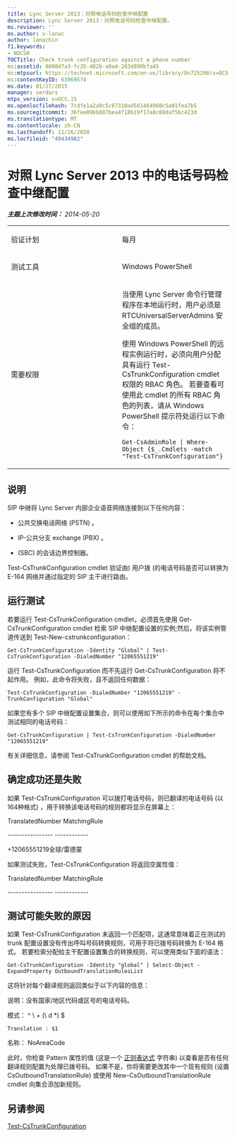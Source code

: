 ```yaml
---
title: Lync Server 2013：对照电话号码检查中继配置
description: Lync Server 2013：对照电话号码检查中继配置。
ms.reviewer: ''
ms.author: v-lanac
author: lanachin
f1.keywords:
- NOCSH
TOCTitle: Check trunk configuration against a phone number
ms:assetid: 0800d7a3-fc35-482b-a9a4-203d890bfa45
ms:mtpsurl: https://technet.microsoft.com/en-us/library/Dn725206(v=OCS.15)
ms:contentKeyID: 63969574
ms.date: 01/27/2015
manager: serdars
mtps_version: v=OCS.15
ms.openlocfilehash: 7cdfe1a2a9c5c87310ad561464960c5a01fea7b5
ms.sourcegitcommit: 36fee89bb887bea4f18b19f17a8c69daf5bc423d
ms.translationtype: MT
ms.contentlocale: zh-CN
ms.lasthandoff: 11/26/2020
ms.locfileid: "49434982"
---
```

# <a name="check-trunk-configuration-against-a-phone-number-in-lync-server-2013"></a>对照 Lync Server 2013 中的电话号码检查中继配置

<div data-xmlns="http://www.w3.org/1999/xhtml">

<div class="topic" data-xmlns="http://www.w3.org/1999/xhtml" data-msxsl="urn:schemas-microsoft-com:xslt" data-cs="https://msdn.microsoft.com/">

<div data-asp="https://msdn2.microsoft.com/asp">



</div>

<div id="mainSection">

<div id="mainBody">

<span> </span>

_**主题上次修改时间：** 2014-05-20_


<table>
<colgroup>
<col style="width: 50%" />
<col style="width: 50%" />
</colgroup>
<tbody>
<tr class="odd">
<td><p>验证计划</p></td>
<td><p>每月</p></td>
</tr>
<tr class="even">
<td><p>测试工具</p></td>
<td><p>Windows PowerShell</p></td>
</tr>
<tr class="odd">
<td><p>需要权限</p></td>
<td><p>当使用 Lync Server 命令行管理程序在本地运行时，用户必须是 RTCUniversalServerAdmins 安全组的成员。</p>
<p>使用 Windows PowerShell 的远程实例运行时，必须向用户分配具有运行 Test-CsTrunkConfiguration cmdlet 权限的 RBAC 角色。 若要查看可使用此 cmdlet 的所有 RBAC 角色的列表，请从 Windows PowerShell 提示符处运行以下命令：</p>
<p><code>Get-CsAdminRole | Where-Object {$_.Cmdlets -match &quot;Test-CsTrunkConfiguration&quot;}</code></p></td>
</tr>
</tbody>
</table>


<div>

## <a name="description"></a>说明

SIP 中继将 Lync Server 内部企业语音网络连接到以下任何内容：

  - 公共交换电话网络 (PSTN) 。

  - IP-公共分支 exchange (PBX) 。

  -  (SBC) 的会话边界控制器。

Test-CsTrunkConfiguration cmdlet 验证由) 用户拨 (的电话号码是否可以转换为 E-164 网络并通过指定的 SIP 主干进行路由。

</div>

<div>

## <a name="running-the-test"></a>运行测试

若要运行 Test-CsTrunkConfiguration cmdlet，必须首先使用 Get-CsTrunkConfiguration cmdlet 检索 SIP 中继配置设置的实例;然后，将该实例管道传送到 Test-New-cstrunkconfiguration：

`Get-CsTrunkConfiguration -Identity "Global" | Test-CsTrunkConfiguration -DialedNumber "12065551219"`

运行 Test-CsTrunkConfiguration 而不先运行 Get-CsTrunkConfiguration 将不起作用。 例如，此命令将失败，且不返回任何数据：

`Test-CsTrunkConfiguration -DialedNumber "12065551219" -TrunkConfiguration "Global"`

如果您有多个 SIP 中继配置设置集合，则可以使用如下所示的命令在每个集合中测试相同的电话号码：

`Get-CsTrunkConfiguration | Test-CsTrunkConfiguration -DialedNumber "12065551219"`

有关详细信息，请参阅 Test-CsTrunkConfiguration cmdlet 的帮助文档。

</div>

<div>

## <a name="determining-success-or-failure"></a>确定成功还是失败

如果 Test-CsTrunkConfiguration 可以拨打电话号码，则已翻译的电话号码 (以164种格式) ，用于转换该电话号码的规则都将显示在屏幕上：

TranslatedNumber MatchingRule

\---------------- ------------

\+12065551219全球/雷德蒙

如果测试失败，Test-CsTrunkConfiguration 将返回空属性值：

TranslatedNumber MatchingRule

\---------------- ------------

</div>

<div>

## <a name="reasons-why-the-test-might-have-failed"></a>测试可能失败的原因

如果 Test-CsTrunkConfiguration 未返回一个匹配项，这通常意味着正在测试的 trunk 配置设置没有传出呼叫号码转换规则，可用于将已拨号码转换为 E-164 格式。 若要检索分配给主干配置设置集合的转换规则，可以使用类似下面的语法：

`Get-CsTrunkConfiguration -Identity "global" | Select-Object -ExpandProperty OutboundTranslationRulesList`

这将针对每个翻译规则返回类似于以下内容的信息：

说明：没有国家/地区代码或区号的电话号码。

模式： ^ \\ + (\\ d \*) $

`Translation : $1`

名称： NoAreaCode

此时，你检查 Pattern 属性的值 (这是一个 [正则表达式](https://go.microsoft.com/fwlink/?linkid=400464) 字符串) 以查看是否有任何翻译规则配置为处理已拨号码。 如果不是，你将需要更改其中一个现有规则 (设置 CsOutboundTranslationRule) 或使用 New-CsOutboundTranslationRule cmdlet 向集合添加新规则。

</div>

<div>

## <a name="see-also"></a>另请参阅


[Test-CsTrunkConfiguration](https://docs.microsoft.com/powershell/module/skype/Test-CsTrunkConfiguration)  
  

</div>

</div>

<span> </span>

</div>

</div>

</div>

